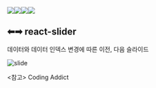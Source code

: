 <img src="https://img.shields.io/badge/react-61DAFB?style=for-the-badge&logo=react&logoColor=black"><img src="https://img.shields.io/badge/javascript-F7DF1E?style=for-the-badge&logo=javascript&logoColor=black"><img src="https://img.shields.io/badge/css-1572B6?style=for-the-badge&logo=css3&logoColor=white"><img src="https://img.shields.io/badge/html-E34F26?style=for-the-badge&logo=html5&logoColor=white">

## ⬅➡ react-slider

데이터와 데이터 인덱스 변경에 따른 이전, 다음 슬라이드

![slide](https://user-images.githubusercontent.com/74355328/147226474-0c87bb73-5cea-4139-91ed-4f8d1a8a042d.gif)

<참고>
Coding Addict
